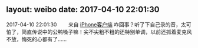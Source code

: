 layout: weibo
date: 2017-04-10 22:01:30
---
<meta name="referrer" content="no-referrer" />

2017-04-10 22:01:30  &nbsp;&nbsp;&nbsp;&nbsp;&nbsp;&nbsp; 来自 <a href="http://app.weibo.com/t/feed/9ksdit" rel="nofollow">iPhone客户端</a>
咋回事？听了下自己录的音，太可怕了，简直传说中的公鸭嗓子嘛！尖不尖粗不粗的还特别单调，以前还抓着麦克风不放，悔死的心都有了…… ​​​
